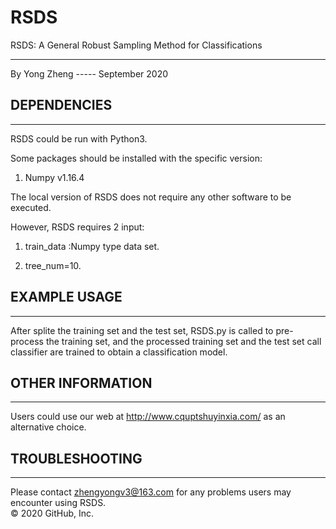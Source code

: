 # RSDS
RSDS: A General Robust Sampling Method for Classifications
*********************************************************************************************************************
By Yong Zheng ----- September 2020

## DEPENDENCIES
************

RSDS could be run with Python3. 

Some packages should be installed with the specific version:
1. Numpy v1.16.4

The local version of RSDS does not require any other software to be executed.

However, RSDS requires 2 input:

1. train_data :Numpy type data set.

2. tree_num=10.

## EXAMPLE USAGE
*************

After splite the training set and the test set, RSDS.py is called to pre-process the training set, and the processed training set and the test set call classifier are trained to obtain a classification model.

## OTHER INFORMATION
*****************

Users could use our web at http://www.cquptshuyinxia.com/ as an alternative choice.

## TROUBLESHOOTING
***************

Please contact zhengyongv3@163.com for any problems users may encounter using RSDS.  
© 2020 GitHub, Inc.
